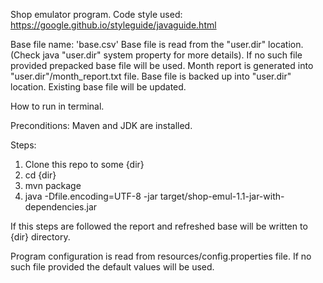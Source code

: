 Shop emulator program.
Code style used: https://google.github.io/styleguide/javaguide.html

Base file name: 'base.csv'
Base file is read from the "user.dir" location.
(Check java "user.dir" system property for more details).
If no such file provided prepacked base file will be used.
Month report is generated into "user.dir"/month_report.txt file.
Base file is backed up into "user.dir" location. Existing base file will be updated.

How to run in terminal.

Preconditions:
Maven and JDK are installed.

Steps:
1. Clone this repo to some {dir}
2. cd {dir}
3. mvn package
4. java -Dfile.encoding=UTF-8 -jar target/shop-emul-1.1-jar-with-dependencies.jar

If this steps are followed the report and refreshed base will be written to {dir} directory.

Program configuration is read from resources/config.properties file.
If no such file provided the default values will be used.